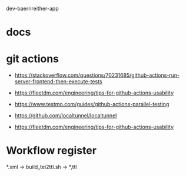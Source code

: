 dev-baernreither-app

# docs

# git actions
- https://stackoverflow.com/questions/70231685/github-actions-run-server-frontend-then-execute-tests

- https://fleetdm.com/engineering/tips-for-github-actions-usability

- https://www.testmo.com/guides/github-actions-parallel-testing

- https://github.com/localtunnel/localtunnel

- https://fleetdm.com/engineering/tips-for-github-actions-usability

# Workflow register
*.xml -> build_tei2ttl.sh -> *,ttl

